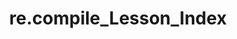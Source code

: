---
title: re.compile_Lesson_Index
keyword: 
created: 2025-09-05 01:03
modified: 2025-09-05 01:03
vault: Python
catergory: Language
language: Python
area: Standard_Library
identify:  
type: Lesson
tole: Index
order: 00
---